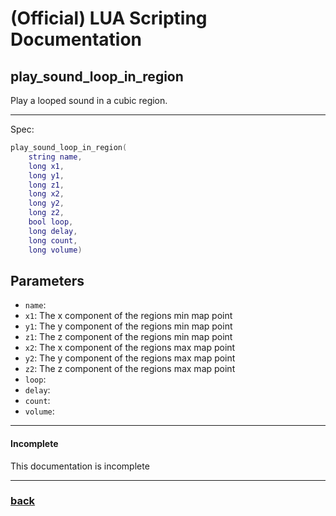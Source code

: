 
# (Official) LUA Scripting Documentation

## play_sound_loop_in_region

Play a looped sound in a cubic region.

___

Spec:

```lua
play_sound_loop_in_region(
	string name,
	long x1,
	long y1,
	long z1,
	long x2,
	long y2,
	long z2,
	bool loop,
	long delay,
	long count,
	long volume)
```

## Parameters

- `name`: 
- `x1`: The x component of the regions min map point
- `y1`: The y component of the regions min map point
- `z1`: The z component of the regions min map point
- `x2`: The x component of the regions max map point
- `y2`: The y component of the regions max map point
- `z2`: The z component of the regions max map point
- `loop`: 
- `delay`: 
- `count`: 
- `volume`: 

___

#### Incomplete

This documentation is incomplete

___

### [back](../sound)
